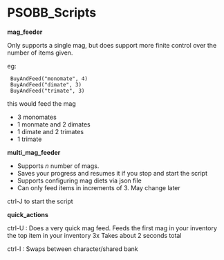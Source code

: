 # PSOBB_Scripts

**mag_feeder**

Only supports a single mag, but does support more finite control over the number of items given.

eg:

     BuyAndFeed("monomate", 4)
     BuyAndFeed("dimate", 3)
     BuyAndFeed("trimate", 3)

this would feed the mag
 - 3 monomates
 - 1 monmate and 2 dimates
 - 1 dimate and 2 trimates
 - 1 trimate

**multi_mag_feeder**

 - Supports *n* number of mags.
 - Saves your progress and resumes it if you stop and start the script
 - Supports configuring mag diets via json file
 - Can only feed items in increments of 3. May change later

ctrl-J to start the script

**quick_actions**

ctrl-U : Does a very quick mag feed.
	Feeds the first mag in your inventory the top item in your inventory 3x
	Takes about 2 seconds total

ctrl-I : Swaps between character/shared bank

